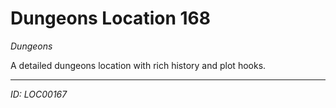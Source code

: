 # Dungeons Location 168

*Dungeons*

A detailed dungeons location with rich history and plot hooks.

---
*ID: LOC00167*